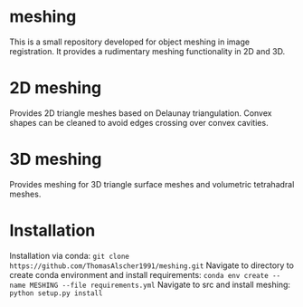 # meshing
This is a small repository developed for object meshing in image registration.
It provides a rudimentary meshing functionality in 2D and 3D.

# 2D meshing
Provides 2D triangle meshes based on Delaunay triangulation. Convex shapes can be cleaned to avoid edges crossing over convex cavities.

# 3D meshing
Provides meshing for 3D triangle surface meshes and volumetric tetrahadral meshes.

# Installation
Installation via conda:
```git clone https://github.com/ThomasAlscher1991/meshing.git```
Navigate to directory to create conda environment and install requirements:
```conda env create --name MESHING --file requirements.yml```
Navigate to src and install meshing:
```python setup.py install```




